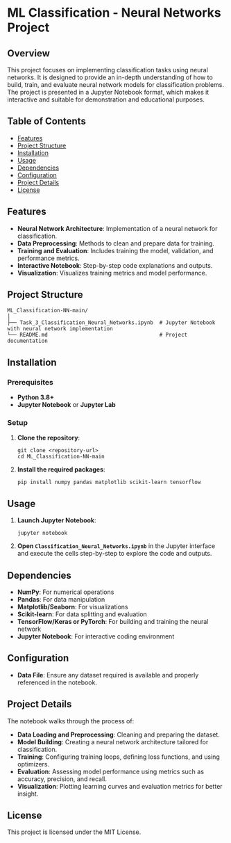 
# ML Classification - Neural Networks Project

## Overview

This project focuses on implementing classification tasks using neural networks. It is designed to provide an in-depth understanding of how to build, train, and evaluate neural network models for classification problems. The project is presented in a Jupyter Notebook format, which makes it interactive and suitable for demonstration and educational purposes.

## Table of Contents

- [Features](#features)
- [Project Structure](#project-structure)
- [Installation](#installation)
- [Usage](#usage)
- [Dependencies](#dependencies)
- [Configuration](#configuration)
- [Project Details](#project-details)
- [License](#license)

## Features

- **Neural Network Architecture**: Implementation of a neural network for classification.
- **Data Preprocessing**: Methods to clean and prepare data for training.
- **Training and Evaluation**: Includes training the model, validation, and performance metrics.
- **Interactive Notebook**: Step-by-step code explanations and outputs.
- **Visualization**: Visualizes training metrics and model performance.

## Project Structure

```
ML_Classification-NN-main/
│
├── Task_3_Classification_Neural_Networks.ipynb  # Jupyter Notebook with neural network implementation
└── README.md                                    # Project documentation
```

## Installation

### Prerequisites
- **Python 3.8+**
- **Jupyter Notebook** or **Jupyter Lab**

### Setup

1. **Clone the repository**:
   ```
   git clone <repository-url>
   cd ML_Classification-NN-main
   ```

3. **Install the required packages**:
   ```
   pip install numpy pandas matplotlib scikit-learn tensorflow
   ```

## Usage

1. **Launch Jupyter Notebook**:
   ```
   jupyter notebook
   ```

2. **Open `Classification_Neural_Networks.ipynb`** in the Jupyter interface and execute the cells step-by-step to explore the code and outputs.

## Dependencies

- **NumPy**: For numerical operations
- **Pandas**: For data manipulation
- **Matplotlib/Seaborn**: For visualizations
- **Scikit-learn**: For data splitting and evaluation
- **TensorFlow/Keras or PyTorch**: For building and training the neural network
- **Jupyter Notebook**: For interactive coding environment

## Configuration

- **Data File**: Ensure any dataset required is available and properly referenced in the notebook.

## Project Details

The notebook walks through the process of:

- **Data Loading and Preprocessing**: Cleaning and preparing the dataset.
- **Model Building**: Creating a neural network architecture tailored for classification.
- **Training**: Configuring training loops, defining loss functions, and using optimizers.
- **Evaluation**: Assessing model performance using metrics such as accuracy, precision, and recall.
- **Visualization**: Plotting learning curves and evaluation metrics for better insight.

## License

This project is licensed under the MIT License. 
